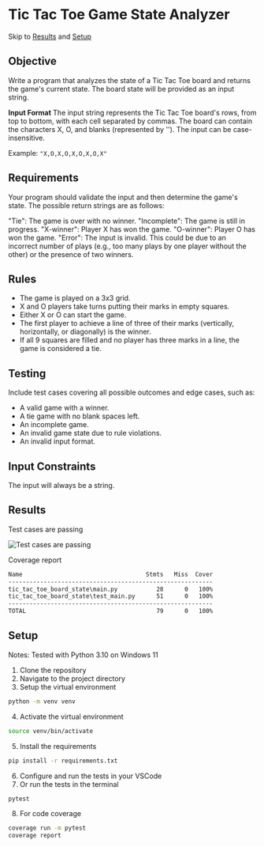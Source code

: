 # Tic Tac Toe Game State Analyzer

Skip to [Results](#results) and [Setup](#setup)

## Objective
Write a program that analyzes the state of a Tic Tac Toe board and returns the game's current state. The board state will be provided as an input string.

**Input Format**
The input string represents the Tic Tac Toe board's rows, from top to bottom, with each cell separated by commas. The board can contain the characters X, O, and blanks (represented by ''). The input can be case-insensitive.

Example: `"X,O,X,O,X,O,X,O,X"`

## Requirements
Your program should validate the input and then determine the game's state. The possible return strings are as follows:

"Tie": The game is over with no winner.
"Incomplete": The game is still in progress.
"X-winner": Player X has won the game.
"O-winner": Player O has won the game.
"Error": The input is invalid. This could be due to an incorrect number of plays (e.g., too many plays by one player without the other) or the presence of two winners.

## Rules
- The game is played on a 3x3 grid.
- X and O players take turns putting their marks in empty squares.
- Either X or O can start the game.
- The first player to achieve a line of three of their marks (vertically, horizontally, or diagonally) is the winner.
- If all 9 squares are filled and no player has three marks in a line, the game is considered a tie.

## Testing
Include test cases covering all possible outcomes and edge cases, such as:

- A valid game with a winner.
- A tie game with no blank spaces left.
- An incomplete game.
- An invalid game state due to rule violations.
- An invalid input format.

## Input Constraints
The input will always be a string.

## Results

Test cases are passing

![Test cases are passing](https://i.imgur.com/5iFihGG.png)

Coverage report

```bash
Name                                   Stmts   Miss  Cover
----------------------------------------------------------
tic_tac_toe_board_state\main.py           28      0   100%
tic_tac_toe_board_state\test_main.py      51      0   100%
----------------------------------------------------------
TOTAL                                     79      0   100%
```

## Setup

Notes: Tested with Python 3.10 on Windows 11


1. Clone the repository
2. Navigate to the project directory
3. Setup the virtual environment
```bash
python -m venv venv
```
4. Activate the virtual environment
```bash
source venv/bin/activate
```
5. Install the requirements
```bash
pip install -r requirements.txt
```
6. Configure and run the tests in your VSCode
7. Or run the tests in the terminal
```bash
pytest
```
8. For code coverage
```bash
coverage run -m pytest
coverage report
```
